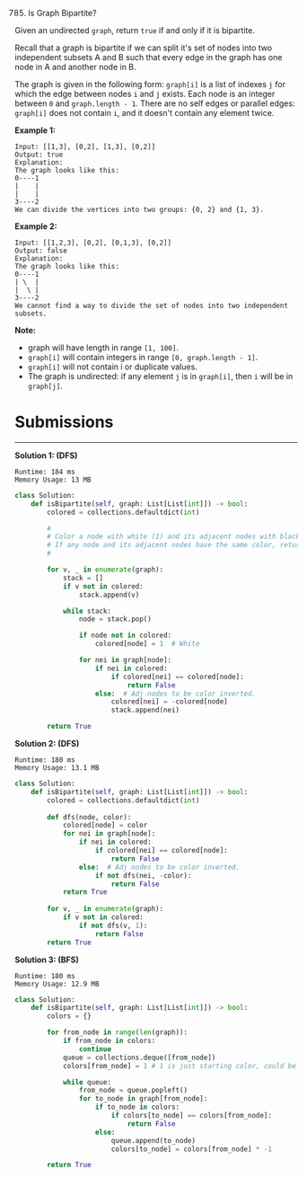 785. Is Graph Bipartite?

Given an undirected `graph`, return `true` if and only if it is bipartite.

Recall that a graph is bipartite if we can split it's set of nodes into two independent subsets A and B such that every edge in the graph has one node in A and another node in B.

The graph is given in the following form: `graph[i]` is a list of indexes `j` for which the edge between nodes `i` and `j` exists.  Each node is an integer between `0` and `graph.length - 1`.  There are no self edges or parallel edges: `graph[i]` does not contain `i`, and it doesn't contain any element twice.

**Example 1:**
```
Input: [[1,3], [0,2], [1,3], [0,2]]
Output: true
Explanation: 
The graph looks like this:
0----1
|    |
|    |
3----2
We can divide the vertices into two groups: {0, 2} and {1, 3}.
```

**Example 2:**
```
Input: [[1,2,3], [0,2], [0,1,3], [0,2]]
Output: false
Explanation: 
The graph looks like this:
0----1
| \  |
|  \ |
3----2
We cannot find a way to divide the set of nodes into two independent subsets.
```

**Note:**

* graph will have length in range `[1, 100]`.
* `graph[i]` will contain integers in range `[0, graph.length - 1]`.
* `graph[i]` will not contain i or duplicate values.
* The graph is undirected: if any element `j` is in `graph[i]`, then `i` will be in `graph[j]`.

# Submissions
---
**Solution 1: (DFS)**
```
Runtime: 184 ms
Memory Usage: 13 MB
```
```python
class Solution:
    def isBipartite(self, graph: List[List[int]]) -> bool:
        colored = collections.defaultdict(int)

        #
        # Color a node with white (1) and its adjacent nodes with black (-1)
        # If any node and its adjacent nodes have the same color, return False
        #

        for v, _ in enumerate(graph):
            stack = []
            if v not in colored:
                stack.append(v)

            while stack:
                node = stack.pop()

                if node not in colored:
                    colored[node] = 1  # White

                for nei in graph[node]:
                    if nei in colored:
                        if colored[nei] == colored[node]:
                            return False
                    else:  # Adj nodes to be color inverted.
                        colored[nei] = -colored[node]  
                        stack.append(nei)

        return True
```

**Solution 2: (DFS)**
```
Runtime: 180 ms
Memory Usage: 13.1 MB
```
```python
class Solution:
    def isBipartite(self, graph: List[List[int]]) -> bool:
        colored = collections.defaultdict(int)
        
        def dfs(node, color):
            colored[node] = color
            for nei in graph[node]:
                if nei in colored:
                    if colored[nei] == colored[node]:
                        return False
                else:  # Adj nodes to be color inverted.
                    if not dfs(nei, -color):
                        return False
            return True
            
        for v, _ in enumerate(graph):
            if v not in colored:
                if not dfs(v, 1):
                    return False
        return True
```

**Solution 3: (BFS)**
```
Runtime: 180 ms
Memory Usage: 12.9 MB
```
```python
class Solution:
    def isBipartite(self, graph: List[List[int]]) -> bool:
        colors = {}

        for from_node in range(len(graph)):
            if from_node in colors:
                continue
            queue = collections.deque([from_node])
            colors[from_node] = 1 # 1 is just starting color, could be -1 also

            while queue:
                from_node = queue.popleft()
                for to_node in graph[from_node]:
                    if to_node in colors:
                        if colors[to_node] == colors[from_node]:
                            return False
                    else:
                        queue.append(to_node)
                        colors[to_node] = colors[from_node] * -1

        return True
```